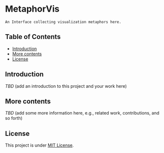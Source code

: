 # MetaphorVis

    An Interface collecting visualization metaphors here.

## Table of Contents

- [Introduction](#introduction)
- [More contents](#more-contents)
- [License](#license)

## Introduction

*TBD* (add an introduction to this project and your work here)


## More contents

*TBD* (add some more information here, e.g., related work, contributions, and so forth)

## License

This project is under [MIT License](https://github.com/WYXxixi999/MetapahorVis--main/blob/refactor/LICENSE).

